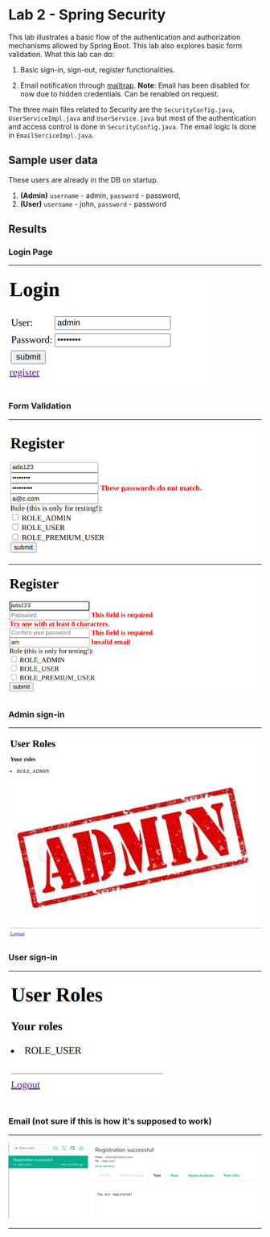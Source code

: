 # Lab 2 - Spring Security

This lab illustrates a basic flow of the authentication and authorization mechanisms allowed by Spring Boot. This lab also explores basic form validation. What this lab can do:

1. Basic sign-in, sign-out, register functionalities.

2. Email notification through [mailtrap](https://mailtrap.io/). **Note**: Email has been disabled for now due to hidden credentials. Can be renabled on request.

The three main files related to Security are the `SecurityConfig.java`, `UserServiceImpl.java` and `UserService.java` but most of the authentication and access control is done in `SecurityConfig.java`. The email logic is done in `EmailSerciceImpl.java`.

## Sample user data

These users are already in the DB on startup.

1. **(Admin)** `username` - admin, `password` - password,
2. **(User)** `username` - john, `password` - password

## Results

### Login Page

***
![login](docs/lab2-login.png)

### Form Validation

***
![login](docs/lab2-val.png)

***
![login](docs/lab2-val2.png)

### Admin sign-in

***
![login](docs/lab2-admin.png)

### User sign-in

***
![login](docs/lab2-user.png)

### Email (not sure if this is how it's supposed to work)

***
![login](docs/lab2-email.png)

***
